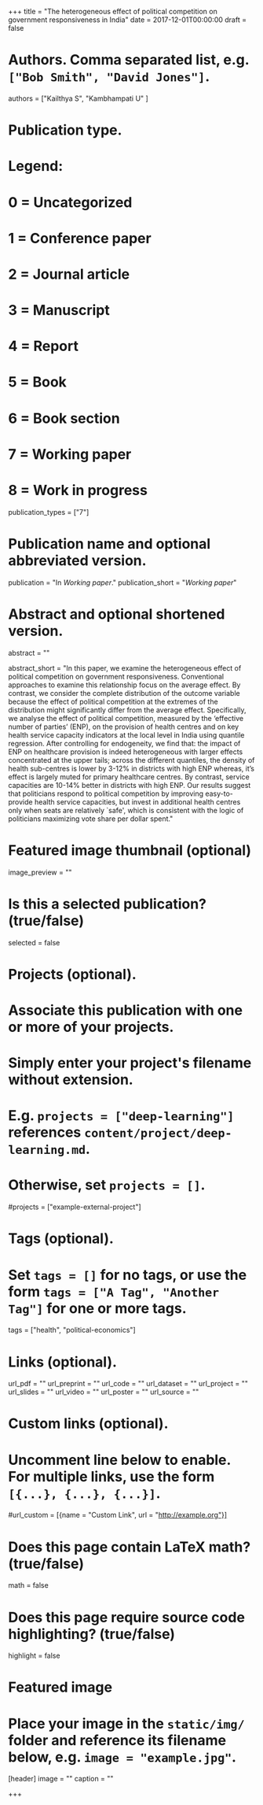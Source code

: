 +++
title = "The heterogeneous effect of political competition on government responsiveness in India"
date = 2017-12-01T00:00:00
draft = false

# Authors. Comma separated list, e.g. `["Bob Smith", "David Jones"]`.
authors = ["Kailthya S", "Kambhampati U" ]

# Publication type.
# Legend:
# 0 = Uncategorized
# 1 = Conference paper
# 2 = Journal article
# 3 = Manuscript
# 4 = Report
# 5 = Book
# 6 = Book section
# 7 = Working paper
# 8 = Work in progress
publication_types = ["7"]

# Publication name and optional abbreviated version.
publication = "In *Working paper*."
publication_short = "*Working paper*"

# Abstract and optional shortened version.
abstract = ""

abstract_short = "In this paper, we examine the heterogeneous effect of political competition on government responsiveness. Conventional approaches to examine this relationship focus on the average effect. By contrast, we consider the complete distribution of the outcome variable because the effect of political competition at the extremes of the distribution might significantly differ from the average effect. Specifically, we analyse the effect of political competition, measured by the ‘effective number of parties’ (ENP), on the provision of health centres and on key health service capacity indicators at the local level in India using quantile regression. After controlling for endogeneity, we find that: the impact of ENP on healthcare provision is indeed heterogeneous with larger effects concentrated at the upper tails; across the different quantiles, the density of health sub-centres is lower by 3-12% in districts with high ENP whereas, it’s effect is largely muted for primary healthcare centres. By contrast, service capacities are 10-14% better in districts with high ENP. Our results suggest that politicians respond to political competition by improving easy-to-provide health service capacities, but invest in additional health centres only when seats are relatively `safe', which is consistent with the logic of politicians maximizing vote share per dollar spent."

# Featured image thumbnail (optional)
image_preview = ""

# Is this a selected publication? (true/false)
selected = false

# Projects (optional).
#   Associate this publication with one or more of your projects.
#   Simply enter your project's filename without extension.
#   E.g. `projects = ["deep-learning"]` references `content/project/deep-learning.md`.
#   Otherwise, set `projects = []`.
#projects = ["example-external-project"]

# Tags (optional).
#   Set `tags = []` for no tags, or use the form `tags = ["A Tag", "Another Tag"]` for one or more tags.
tags = ["health", "political-economics"]

# Links (optional).
url_pdf = ""
url_preprint = ""
url_code = ""
url_dataset = ""
url_project = ""
url_slides = ""
url_video = ""
url_poster = ""
url_source = ""

# Custom links (optional).
#   Uncomment line below to enable. For multiple links, use the form `[{...}, {...}, {...}]`.
#url_custom = [{name = "Custom Link", url = "http://example.org"}]

# Does this page contain LaTeX math? (true/false)
math = false

# Does this page require source code highlighting? (true/false)
highlight = false

# Featured image
# Place your image in the `static/img/` folder and reference its filename below, e.g. `image = "example.jpg"`.
[header]
image = ""
caption = ""

+++
